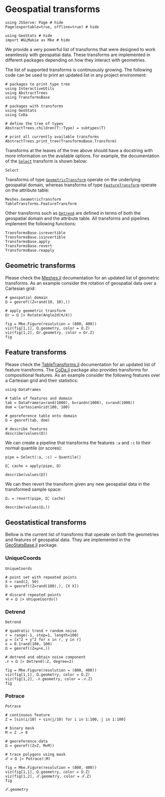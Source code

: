 # Geospatial transforms

```@example transforms
using JSServe: Page # hide
Page(exportable=true, offline=true) # hide

using GeoStats # hide
import WGLMakie as Mke # hide
```

We provide a very powerful list of transforms that were designed to
work seamlessly with geospatial data. These transforms are implemented
in different packages depending on how they interact with geometries.

The list of supported transforms is continuously growing. The following
code can be used to print an updated list in any project environment:

```@example transforms
# packages to print type tree
using InteractiveUtils
using AbstractTrees
using TransformsBase

# packages with transforms
using GeoStats
using CoDa

# define the tree of types
AbstractTrees.children(T::Type) = subtypes(T)

# print all currently available transforms
AbstractTrees.print_tree(TransformsBase.Transform)
```

Transforms at the leaves of the tree above should have a docstring with
more information on the available options. For example, the documentation
of the [`Select`](@ref) transform is shown below:

```@docs
Select
```

Transforms of type [`GeometricTransform`](@ref) operate on the underlying
geospatial domain, whereas transforms of type [`FeatureTransform`](@ref)
operate on the attribute table:

```@docs
Meshes.GeometricTransform
TableTransforms.FeatureTransform
```

Other transforms such as [`Detrend`](@ref) are defined in terms of both
the geospatial domain and the attribute table. All transforms and pipelines
implement the following functions:

```@docs
TransformsBase.isrevertible
TransformsBase.isinvertible
TransformsBase.apply
TransformsBase.revert
TransformsBase.reapply
```

## Geometric transforms

Please check the [Meshes.jl](https://github.com/JuliaGeometry/Meshes.jl)
documentation for an updated list of geometric transforms. As an example
consider the rotation of geospatial data over a Cartesian grid:

```@example transforms
# geospatial domain
Ω = georef((Z=rand(10, 10),))

# apply geometric transform
Ωr = Ω |> Rotate(Angle2d(π/4))

fig = Mke.Figure(resolution = (800, 400))
viz(fig[1,1], Ω.geometry, color = Ω.Z)
viz(fig[1,2], Ωr.geometry, color = Ωr.Z)
fig
```

## Feature transforms

Please check the [TableTransforms.jl](https://github.com/JuliaML/TableTransforms.jl)
documentation for an updated list of feature transforms.
The [CoDa.jl](https://github.com/JuliaEarth/CoDa.jl) package
also provides transforms for compositional features. As an
example consider the following features over a Cartesian grid
and their statistics:

```@example transforms
using DataFrames

# table of features and domain
tab = DataFrame(a=rand(1000), b=randn(1000), c=rand(1000))
dom = CartesianGrid(100, 100)

# georeference table onto domain
Ω = georef(tab, dom)

# describe features
describe(values(Ω))
```

We can create a pipeline that transforms the features
`:a` and `:c` to their normal quantile (or scores):

```@example transforms
pipe = Select(:a, :c) → Quantile()

Ω̄, cache = apply(pipe, Ω)

describe(values(Ω̄))
```

We can then revert the transform given any new geospatial data in the
transformed sample space:

```@example transforms
Ωₒ = revert(pipe, Ω̄, cache)

describe(values(Ωₒ))
```

## Geostatistical transforms

Bellow is the current list of transforms that operate on both the
geometries and features of geospatial data. They are implemented in the
[GeoStatsBase.jl](https://github.com/JuliaEarth/GeoStatsBase.jl) package.

### UniqueCoords

```@docs
UniqueCoords
```

```@example transforms
# point set with repeated points
X = rand(2, 50)
Ω = georef((Z=rand(100),), [X X])
```

```@example transforms
# discard repeated points
𝒰 = Ω |> UniqueCoords()
```

### Detrend

```@docs
Detrend
```

```@example transforms
# quadratic trend + random noise
r = range(-1, stop=1, length=100)
μ = [x^2 + y^2 for x in r, y in r]
ϵ = 0.1rand(100, 100)
Ω = georef((Z=μ+ϵ,))

# detrend and obtain noise component
𝒩 = Ω |> Detrend(:Z, degree=2)

fig = Mke.Figure(resolution = (800, 400))
viz(fig[1,1], Ω.geometry, color = Ω.Z)
viz(fig[1,2], 𝒩.geometry, color = 𝒩.Z)
fig
```

### Potrace

```@docs
Potrace
```

```@example transforms
# continuous feature
Z = [sin(i/10) + sin(j/10) for i in 1:100, j in 1:100]

# binary mask
M = Z .> 0

# georeference data
Ω = georef((Z=Z, M=M))

# trace polygons using mask
𝒯 = Ω |> Potrace(:M)

fig = Mke.Figure(resolution = (800, 400))
viz(fig[1,1], Ω.geometry, color = Ω.Z)
viz(fig[1,2], 𝒯.geometry, color = 𝒯.Z)
fig
```

```@example transforms
𝒯.geometry
```